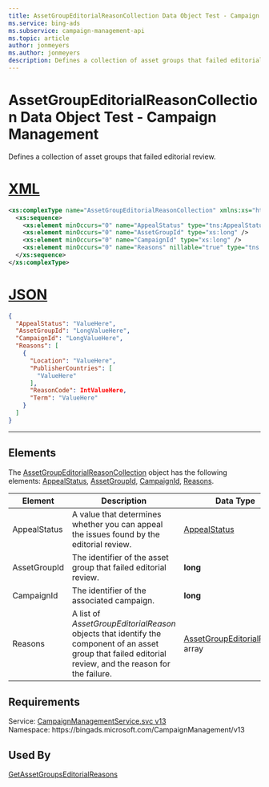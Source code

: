 ```yaml
---
title: AssetGroupEditorialReasonCollection Data Object Test - Campaign Management
ms.service: bing-ads
ms.subservice: campaign-management-api
ms.topic: article
author: jonmeyers
ms.author: jonmeyers
description: Defines a collection of asset groups that failed editorial review.(test)
---
```

# AssetGroupEditorialReasonCollection Data Object Test - Campaign Management
Defines a collection of asset groups that failed editorial review.

# [XML](#tab/xml)

```xml
<xs:complexType name="AssetGroupEditorialReasonCollection" xmlns:xs="http://www.w3.org/2001/XMLSchema">
  <xs:sequence>
    <xs:element minOccurs="0" name="AppealStatus" type="tns:AppealStatus" />
    <xs:element minOccurs="0" name="AssetGroupId" type="xs:long" />
    <xs:element minOccurs="0" name="CampaignId" type="xs:long" />
    <xs:element minOccurs="0" name="Reasons" nillable="true" type="tns:ArrayOfAssetGroupEditorialReason" />
  </xs:sequence>
</xs:complexType>
```

# [JSON](#tab/json)

```json
{
  "AppealStatus": "ValueHere",
  "AssetGroupId": "LongValueHere",
  "CampaignId": "LongValueHere",
  "Reasons": [
    {
      "Location": "ValueHere",
      "PublisherCountries": [
        "ValueHere"
      ],
      "ReasonCode": IntValueHere,
      "Term": "ValueHere"
    }
  ]
}
```

-----

## <a name="elements"></a>Elements

The [AssetGroupEditorialReasonCollection](assetgroupeditorialreasoncollection.md) object has the following elements: [AppealStatus](#appealstatus), [AssetGroupId](#assetgroupid), [CampaignId](#campaignid), [Reasons](#reasons).

|Element|Description|Data Type|
|-----------|---------------|-------------|
|<a name="appealstatus"></a>AppealStatus|A value that determines whether you can appeal the issues found by the editorial review.|[AppealStatus](appealstatus.md)|
|<a name="assetgroupid"></a>AssetGroupId|The identifier of the asset group that failed editorial review.|**long**|
|<a name="campaignid"></a>CampaignId|The identifier of the associated campaign.|**long**|
|<a name="reasons"></a>Reasons|A list of *AssetGroupEditorialReason* objects that identify the component of an asset group that failed editorial review, and the reason for the failure.|[AssetGroupEditorialReason](assetgroupeditorialreason.md) array|

## Requirements
Service: [CampaignManagementService.svc v13](https://campaign.api.bingads.microsoft.com/Api/Advertiser/CampaignManagement/v13/CampaignManagementService.svc)  
Namespace: https\://bingads.microsoft.com/CampaignManagement/v13  

## Used By
[GetAssetGroupsEditorialReasons](getassetgroupseditorialreasons.md)  
